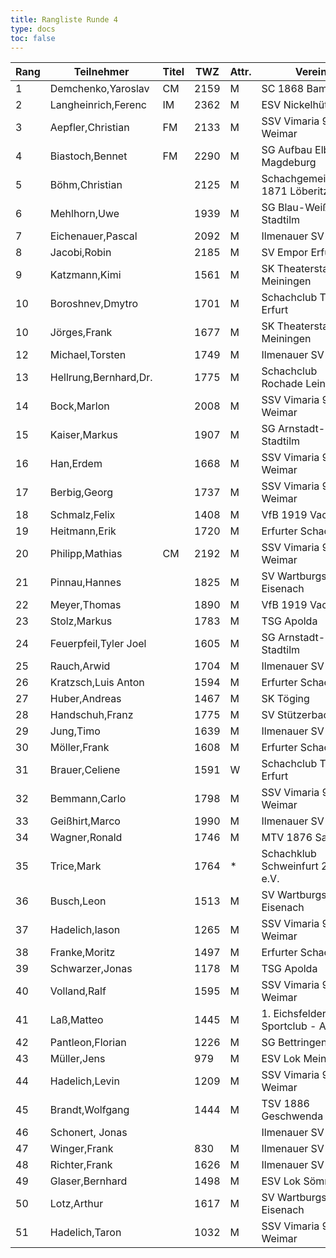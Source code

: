 ```yaml
---
title: Rangliste Runde 4
type: docs
toc: false
---
```


| Rang | Teilnehmer | Titel | TWZ | Attr. | Verein | Land | S | R | V | Punkte | Buchh | SoBerg |
| --- | --- | --- | --- | --- | --- | --- | --- | --- | --- | --- | --- | --- | 
| 1 | Demchenko,Yaroslav | CM | 2159 | M | SC 1868 Bamberg | UKR | 4 | 0 | 0 | 4.0 | 8.5 | 8.50 |
| 2 | Langheinrich,Ferenc | IM | 2362 | M | ESV Nickelhütte Aue | GER | 3 | 1 | 0 | 3.5 | 11.5 | 9.75 |
| 3 | Aepfler,Christian | FM | 2133 | M | SSV Vimaria 91 Weimar | GER | 3 | 1 | 0 | 3.5 | 10.0 | 8.25 |
| 4 | Biastoch,Bennet | FM | 2290 | M | SG Aufbau Elbe Magdeburg | GER | 3 | 1 | 0 | 3.5 | 8.5 | 7.75 |
| 5 | Böhm,Christian |  | 2125 | M | Schachgemeinschaft 1871 Löberitz | GER | 3 | 1 | 0 | 3.5 | 8.5 | 7.50 |
| 6 | Mehlhorn,Uwe |  | 1939 | M | SG Blau-Weiß Stadtilm | GER | 3 | 0 | 1 | 3.0 | 11.5 | 8.00 |
| 7 | Eichenauer,Pascal |  | 2092 | M | Ilmenauer SV | GER | 3 | 0 | 1 | 3.0 | 9.5 | 6.00 |
| 8 | Jacobi,Robin |  | 2185 | M | SV Empor Erfurt | GER | 3 | 0 | 1 | 3.0 | 8.5 | 4.50 |
| 9 | Katzmann,Kimi |  | 1561 | M | SK Theaterstadt Meiningen | GER | 3 | 0 | 1 | 3.0 | 8.0 | 5.00 |
| 10 | Boroshnev,Dmytro |  | 1701 | M | Schachclub Turm Erfurt | UKR | 3 | 0 | 1 | 3.0 | 8.0 | 4.50 |
| 10 | Jörges,Frank |  | 1677 | M | SK Theaterstadt Meiningen | GER | 3 | 0 | 1 | 3.0 | 8.0 | 4.50 |
| 12 | Michael,Torsten |  | 1749 | M | Ilmenauer SV | GER | 3 | 0 | 1 | 3.0 | 7.5 | 4.50 |
| 13 | Hellrung,Bernhard,Dr. |  | 1775 | M | Schachclub Rochade Leinefelde | GER | 2 | 1 | 1 | 2.5 | 11.0 | 5.75 |
| 14 | Bock,Marlon |  | 2008 | M | SSV Vimaria 91 Weimar | GER | 2 | 1 | 1 | 2.5 | 9.0 | 4.50 |
| 15 | Kaiser,Markus |  | 1907 | M | SG Arnstadt-Stadtilm | GER | 2 | 1 | 1 | 2.5 | 9.0 | 3.75 |
| 16 | Han,Erdem |  | 1668 | M | SSV Vimaria 91 Weimar | GER | 2 | 1 | 1 | 2.5 | 8.5 | 3.75 |
| 17 | Berbig,Georg |  | 1737 | M | SSV Vimaria 91 Weimar | GER | 2 | 1 | 1 | 2.5 | 7.5 | 4.25 |
| 18 | Schmalz,Felix |  | 1408 | M | VfB 1919 Vacha | GER | 2 | 1 | 1 | 2.5 | 7.0 | 3.25 |
| 19 | Heitmann,Erik |  | 1720 | M | Erfurter Schachklub | GER | 2 | 1 | 1 | 2.5 | 6.5 | 2.25 |
| 20 | Philipp,Mathias | CM | 2192 | M | SSV Vimaria 91 Weimar | GER | 2 | 0 | 2 | 2.0 | 10.5 | 4.00 |
| 21 | Pinnau,Hannes |  | 1825 | M | SV Wartburgstadt Eisenach | GER | 2 | 0 | 2 | 2.0 | 10.0 | 3.50 |
| 22 | Meyer,Thomas |  | 1890 | M | VfB 1919 Vacha | GER | 2 | 0 | 2 | 2.0 | 9.5 | 3.50 |
| 23 | Stolz,Markus |  | 1783 | M | TSG Apolda | GER | 2 | 0 | 2 | 2.0 | 8.5 | 3.50 |
| 24 | Feuerpfeil,Tyler Joel |  | 1605 | M | SG Arnstadt-Stadtilm | GER | 1 | 2 | 1 | 2.0 | 8.5 | 3.50 |
| 25 | Rauch,Arwid |  | 1704 | M | Ilmenauer SV | GER | 2 | 0 | 2 | 2.0 | 8.5 | 2.00 |
| 26 | Kratzsch,Luis Anton |  | 1594 | M | Erfurter Schachklub | GER | 1 | 2 | 1 | 2.0 | 7.5 | 3.25 |
| 27 | Huber,Andreas |  | 1467 | M | SK Töging | GER | 2 | 0 | 2 | 2.0 | 7.0 | 2.50 |
| 28 | Handschuh,Franz |  | 1775 | M | SV Stützerbach | GER | 1 | 2 | 1 | 2.0 | 7.0 | 2.50 |
| 29 | Jung,Timo |  | 1639 | M | Ilmenauer SV | GER | 2 | 0 | 2 | 2.0 | 6.5 | 2.50 |
| 30 | Möller,Frank |  | 1608 | M | Erfurter Schachklub | GER | 2 | 0 | 2 | 2.0 | 6.0 | 1.00 |
| 31 | Brauer,Celiene |  | 1591 | W | Schachclub Turm Erfurt | GER | 2 | 0 | 2 | 2.0 | 5.0 | 1.00 |
| 32 | Bemmann,Carlo |  | 1798 | M | SSV Vimaria 91 Weimar | GER | 1 | 1 | 2 | 1.5 | 11.5 | 3.75 |
| 33 | Geißhirt,Marco |  | 1990 | M | Ilmenauer SV | GER | 1 | 1 | 2 | 1.5 | 9.0 | 2.75 |
| 34 | Wagner,Ronald |  | 1746 | M | MTV 1876 Saalfeld | GER | 1 | 1 | 2 | 1.5 | 8.5 | 1.75 |
| 35 | Trice,Mark |  | 1764 | * | Schachklub Schweinfurt 2000 e.V. | GER | 1 | 1 | 2 | 1.5 | 8.0 | 2.25 |
| 36 | Busch,Leon |  | 1513 | M | SV Wartburgstadt Eisenach | GER | 1 | 1 | 2 | 1.5 | 8.0 | 1.75 |
| 37 | Hadelich,Iason |  | 1265 | M | SSV Vimaria 91 Weimar | GER | 1 | 1 | 2 | 1.5 | 7.5 | 2.75 |
| 38 | Franke,Moritz |  | 1497 | M | Erfurter Schachklub | GER | 1 | 1 | 2 | 1.5 | 7.5 | 1.75 |
| 39 | Schwarzer,Jonas |  | 1178 | M | TSG Apolda | GER | 0 | 3 | 1 | 1.5 | 7.0 | 2.25 |
| 40 | Volland,Ralf |  | 1595 | M | SSV Vimaria 91 Weimar | GER | 1 | 1 | 2 | 1.5 | 6.5 | 1.75 |
| 41 | Laß,Matteo |  | 1445 | M | 1. Eichsfelder Sportclub - Abt. | GER | 1 | 1 | 2 | 1.5 | 4.5 | 0.25 |
| 42 | Pantleon,Florian |  | 1226 | M | SG Bettringen | GER | 1 | 0 | 3 | 1.0 | 9.0 | 1.00 |
| 43 | Müller,Jens |  | 979 | M | ESV Lok Meiningen | GER | 1 | 0 | 3 | 1.0 | 8.0 | 1.00 |
| 44 | Hadelich,Levin |  | 1209 | M | SSV Vimaria 91 Weimar | GER | 1 | 0 | 3 | 1.0 | 7.5 | 1.50 |
| 45 | Brandt,Wolfgang |  | 1444 | M | TSV 1886 Geschwenda | GER | 0 | 2 | 2 | 1.0 | 7.5 | 1.50 |
| 46 | Schonert, Jonas |  |  |   | Ilmenauer SV | GER | 1 | 0 | 3 | 1.0 | 7.5 | 1.00 |
| 47 | Winger,Frank |  | 830 | M | Ilmenauer SV | GER | 1 | 0 | 3 | 1.0 | 7.0 | 1.00 |
| 48 | Richter,Frank |  | 1626 | M | Ilmenauer SV | GER | 1 | 0 | 3 | 1.0 | 7.0 | 0.50 |
| 49 | Glaser,Bernhard |  | 1498 | M | ESV Lok Sömmerda | GER | 0 | 2 | 2 | 1.0 | 6.5 | 1.25 |
| 50 | Lotz,Arthur |  | 1617 | M | SV Wartburgstadt Eisenach | GER | 0 | 1 | 3 | 0.5 | 9.0 | 0.75 |
| 51 | Hadelich,Taron |  | 1032 | M | SSV Vimaria 91 Weimar | GER | 0 | 0 | 4 | 0.0 | 8.0 | 0.00 |